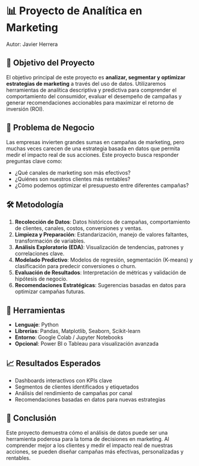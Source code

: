 # 📊 Proyecto de Analítica en Marketing
Autor: Javier Herrera
## 🎯 Objetivo del Proyecto

El objetivo principal de este proyecto es **analizar, segmentar y optimizar estrategias de marketing** a través del uso de datos. Utilizaremos herramientas de analítica descriptiva y predictiva para comprender el comportamiento del consumidor, evaluar el desempeño de campañas y generar recomendaciones accionables para maximizar el retorno de inversión (ROI).

## 🧩 Problema de Negocio

Las empresas invierten grandes sumas en campañas de marketing, pero muchas veces carecen de una estrategia basada en datos que permita medir el impacto real de sus acciones. Este proyecto busca responder preguntas clave como:

- ¿Qué canales de marketing son más efectivos?
- ¿Quiénes son nuestros clientes más rentables?
- ¿Cómo podemos optimizar el presupuesto entre diferentes campañas?

## 🛠️ Metodología

1. **Recolección de Datos**: Datos históricos de campañas, comportamiento de clientes, canales, costos, conversiones y ventas.
2. **Limpieza y Preparación**: Estandarización, manejo de valores faltantes, transformación de variables.
3. **Análisis Exploratorio (EDA)**: Visualización de tendencias, patrones y correlaciones clave.
4. **Modelado Predictivo**: Modelos de regresión, segmentación (K-means) y clasificación para predecir conversiones o churn.
5. **Evaluación de Resultados**: Interpretación de métricas y validación de hipótesis de negocio.
6. **Recomendaciones Estratégicas**: Sugerencias basadas en datos para optimizar campañas futuras.

## 🧪 Herramientas

- **Lenguaje**: Python
- **Librerías**: Pandas, Matplotlib, Seaborn, Scikit-learn
- **Entorno**: Google Colab / Jupyter Notebooks
- **Opcional**: Power BI o Tableau para visualización avanzada

## 📈 Resultados Esperados

- Dashboards interactivos con KPIs clave
- Segmentos de clientes identificados y etiquetados
- Análisis del rendimiento de campañas por canal
- Recomendaciones basadas en datos para nuevas estrategias

## 🧠 Conclusión

Este proyecto demuestra cómo el análisis de datos puede ser una herramienta poderosa para la toma de decisiones en marketing. Al comprender mejor a los clientes y medir el impacto real de nuestras acciones, se pueden diseñar campañas más efectivas, personalizadas y rentables.

